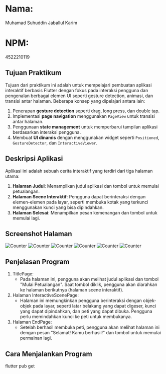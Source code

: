 # Nama:
Muhamad Suhuddin Jaballul Karim
# NPM:
4522210119

## Tujuan Praktikum
Tujuan dari praktikum ini adalah untuk mempelajari pembuatan aplikasi interaktif berbasis Flutter dengan fokus pada interaksi pengguna dan pengenalan berbagai elemen UI seperti gesture detection, animasi, dan transisi antar halaman. Beberapa konsep yang dipelajari antara lain:
1. Penerapan **gesture detection** seperti drag, long press, dan double tap.
2. Implementasi **page navigation** menggunakan `PageView` untuk transisi antar halaman.
3. Penggunaan **state management** untuk memperbarui tampilan aplikasi berdasarkan interaksi pengguna.
4. Membuat **UI dinamis** dengan menggunakan widget seperti `Positioned`, `GestureDetector`, dan `InteractiveViewer`.


## Deskripsi Aplikasi
Aplikasi ini adalah sebuah cerita interaktif yang terdiri dari tiga halaman utama:
1. **Halaman Judul**: Menampilkan judul aplikasi dan tombol untuk memulai petualangan.
2. **Halaman Scene Interaktif**: Pengguna dapat berinteraksi dengan elemen-elemen pada layar, seperti membuka kotak yang terkunci menggunakan kunci yang bisa dipindahkan.
3. **Halaman Selesai**: Menampilkan pesan kemenangan dan tombol untuk memulai lagi.


## Screenshot Halaman
![Counter](images/page1.png)
![Counter](images/page2.png)
![Counter](images/page2(astronot).png)
![Counter](images/page2(Box).png)
![Counter](images/page2(Kunci).png)
![Counter](images/page3.png)


## Penjelasan Program
1. TitlePage:
    - Pada halaman ini, pengguna akan melihat judul aplikasi dan tombol "Mulai Petualangan". Saat tombol diklik, pengguna akan diarahkan ke halaman berikutnya (halaman scene interaktif).
2. Halaman InteractiveScenePage:
    - Halaman ini memungkinkan pengguna berinteraksi dengan objek-objek pada layar, seperti latar belakang yang dapat digeser, kunci yang dapat dipindahkan, dan peti yang dapat dibuka. Pengguna perlu memindahkan kunci ke peti untuk membukanya.
3. Halaman EndPage:
    - Setelah berhasil membuka peti, pengguna akan melihat halaman ini dengan pesan "Selamat! Kamu berhasil!" dan tombol untuk memulai permainan lagi.

## Cara Menjalankan Program
flutter pub get
